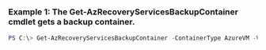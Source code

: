 ### Example 1: The Get-AzRecoveryServicesBackupContainer cmdlet gets a backup container.
```powershell
PS C:\> Get-AzRecoveryServicesBackupContainer -ContainerType AzureVM -VaultId $vault.ID
```

